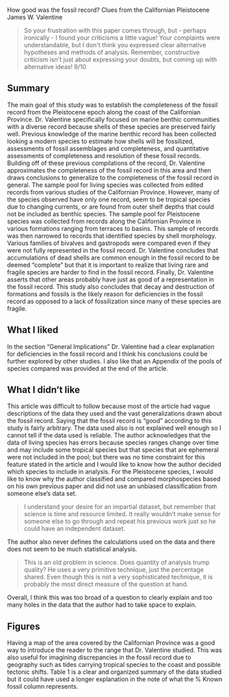 How good was the fossil record? Clues from the Californian Pleistocene
James W. Valentine 

> So your frustration with this paper comes through, but - perhaps ironically - I found your criticisms a little vague! Your complaints were understandable, but I don't think you expressed clear alternative hypotheses and methods of analysis. Remember, constructive criticism isn't just about expressing your doubts, but coming up with alternative ideas!
> 9/10

## Summary
The main goal of this study was to establish the completeness of the fossil record from the Pleistocene epoch along the coast of the Californian Province.  Dr. Valentine specifically focused on marine benthic communities with a diverse record because shells of these species are preserved fairly well.  Previous knowledge of the marine benthic record has been collected looking a modern species to estimate how shells will be fossilized, assessments of fossil assemblages and completeness, and quantitative assessments of completeness and resolution of these fossil records.  Building off of these previous compilations of the record, Dr. Valentine approximates the completeness of the fossil record in this area and then draws conclusions to generalize to the completeness of the fossil record in general.
The sample pool for living species was collected from edited records from various studies of the Californian Province.  However, many of the species observed have only one record, seem to be tropical species due to changing currents, or are found from outer shelf depths that could not be included as benthic species.  The sample pool for Pleistocene species was collected from records along the Californian Province in various formations ranging from terraces to basins.  This sample of records was then narrowed to records that identified species by shell morphology. Various families of bivalves and gastropods were compared even if they were not fully represented in the fossil record.  Dr. Valentine concludes that accumulations of dead shells are common enough in the fossil record to be deemed “complete” but that it is important to realize that living rare and fragile species are harder to find in the fossil record.  Finally, Dr. Valentine asserts that other areas probably have just as good of a representation in the fossil record. This study also concludes that decay and destruction of formations and fossils is the likely reason for deficiencies in the fossil record as opposed to a lack of fossilization since many of these species are fragile.

## What I liked
In the section “General Implications” Dr. Valentine had a clear explanation for deficiencies in the fossil record and I think his conclusions could be further explored by other studies.  I also like that an Appendix of the pools of species compared was provided at the end of the article.

## What I didn’t like
This article was difficult to follow because most of the article had vague descriptions of the data they used and the vast generalizations drawn about the fossil record.  Saying that the fossil record is “good” according to this study is fairly arbitrary. The data used also is not explained well enough so I cannot tell if the data used is reliable. The author acknowledges that the data of living species has errors because species ranges change over time and may include some tropical species but that species that are ephemeral were not included in the pool; but there was no time constraint for this feature stated in the article and I would like to know how the author decided which species to include in analysis.  For the Pleistocene species, I would like to know why the author classified and compared morphospecies based on his own previous paper and did not use an unbiased classification from someone else’s data set.  

> I understand your desire for an impartial dataset, but remember that science is time and resource limited. It really wouldn't make sense for someone else to go through and repeat his previous work just so he could have an independent dataset.

The author also never defines the calculations used on the data and there does not seem to be much statistical analysis. 

> This is an old problem in science. Does quantity of analysis trump quality? He uses a very primitive technique, just the percentage shared. Even though this is not a very sophisticated technique, it is probably the most direct measure of the question at hand.

Overall, I think this was too broad of a question to clearly explain and too many holes in the data that the author had to take space to explain.  

## Figures
Having a map of the area covered by the Californian Province was a good way to introduce the reader to the range that Dr. Valentine studied.  This was also useful for imagining discrepancies in the fossil record due to geography such as tides carrying tropical species to the coast and possible tectonic shifts. Table 1 is a clear and organized summary of the data studied but it could have used a longer explanation in the note of what the % Known fossil column represents.

